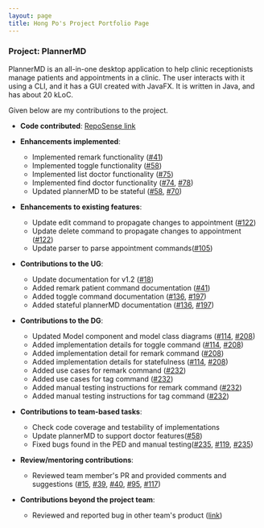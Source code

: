 ```yaml
---
layout: page
title: Hong Po's Project Portfolio Page
---
```


### Project: PlannerMD

PlannerMD is an all-in-one desktop application to help clinic receptionists manage patients and appointments in a clinic. The user interacts with it using a CLI, and it has a GUI created with JavaFX. It is written in Java, and has about 20 kLoC.

Given below are my contributions to the project.

* **Code contributed**: [RepoSense link](https://nus-cs2103-ay2122s1.github.io/tp-dashboard/?search=hpkoh&sort=groupTitle&sortWithin=title&since=2021-09-17&timeframe=commit&mergegroup=&groupSelect=groupByRepos&breakdown=false&tabOpen=true&tabType=authorship&tabAuthor=hpkoh&tabRepo=AY2122S1-CS2103T-T11-3%2Ftp%5Bmaster%5D&authorshipIsMergeGroup=false&authorshipFileTypes=docs~functional-code~test-code~other&authorshipIsBinaryFileTypeChecked=false)

* **Enhancements implemented**:
  * Implemented remark functionality ([#41](https://github.com/AY2122S1-CS2103T-T11-3/tp/pull/41))
  * Implemented toggle functionality ([#58](https://github.com/AY2122S1-CS2103T-T11-3/tp/pull/58))
  * Implemented list doctor functionality ([#75](https://github.com/AY2122S1-CS2103T-T11-3/tp/pull/75))
  * Implemented find doctor functionality ([#74](https://github.com/AY2122S1-CS2103T-T11-3/tp/pull/74), [#78](https://github.com/AY2122S1-CS2103T-T11-3/tp/pull/78))
  * Updated plannerMD to be stateful ([#58](https://github.com/AY2122S1-CS2103T-T11-3/tp/pull/58), [#70](https://github.com/AY2122S1-CS2103T-T11-3/tp/pull/70))
  
* **Enhancements to existing features**:
  * Update edit command to propagate changes to appointment ([#122](https://github.com/AY2122S1-CS2103T-T11-3/tp/pull/122))
  * Update delete command to propagate changes to appointment ([#122](https://github.com/AY2122S1-CS2103T-T11-3/tp/pull/122))
  * Update parser to parse appointment commands([#105](https://github.com/AY2122S1-CS2103T-T11-3/tp/pull/105))
  
* **Contributions to the UG**:
  * Update documentation for v1.2 ([#18](https://github.com/AY2122S1-CS2103T-T11-3/tp/pull/18))
  * Added remark patient command documentation ([#41](https://github.com/AY2122S1-CS2103T-T11-3/tp/pull/41))
  * Added toggle command documentation ([#136](https://github.com/AY2122S1-CS2103T-T11-3/tp/pull/136), [#197](https://github.com/AY2122S1-CS2103T-T11-3/tp/pull/197))
  * Added stateful plannerMD documentation ([#136](https://github.com/AY2122S1-CS2103T-T11-3/tp/pull/136), [#197](https://github.com/AY2122S1-CS2103T-T11-3/tp/pull/197))

* **Contributions to the DG**:
  * Updated Model component and model class diagrams ([#114](https://github.com/AY2122S1-CS2103T-T11-3/tp/pull/114), [#208](https://github.com/AY2122S1-CS2103T-T11-3/tp/pull/208))
  * Added implementation details for toggle command ([#114](https://github.com/AY2122S1-CS2103T-T11-3/tp/pull/114), [#208](https://github.com/AY2122S1-CS2103T-T11-3/tp/pull/208))
  * Added implementation detail for remark command ([#208](https://github.com/AY2122S1-CS2103T-T11-3/tp/pull/208))
  * Added implementation details for statefulness ([#114](https://github.com/AY2122S1-CS2103T-T11-3/tp/pull/114), [#208](https://github.com/AY2122S1-CS2103T-T11-3/tp/pull/208))
  * Added use cases for remark command ([#232](https://github.com/AY2122S1-CS2103T-T11-3/tp/pull/232))
  * Added use cases for tag command ([#232](https://github.com/AY2122S1-CS2103T-T11-3/tp/pull/232))
  * Added manual testing instructions for remark command ([#232](https://github.com/AY2122S1-CS2103T-T11-3/tp/pull/232))
  * Added manual testing instructions for tag command ([#232](https://github.com/AY2122S1-CS2103T-T11-3/tp/pull/232))

* **Contributions to team-based tasks**:
  * Check code coverage and testability of implementations
  * Update plannerMD to support doctor features([#58](https://github.com/AY2122S1-CS2103T-T11-3/tp/pull/58))
  * Fixed bugs found in the PED and manual testing([#235](https://github.com/AY2122S1-CS2103T-T11-3/tp/pull/235), [#119](https://github.com/AY2122S1-CS2103T-T11-3/tp/pull/119), [#235](https://github.com/AY2122S1-CS2103T-T11-3/tp/pull/235))

* **Review/mentoring contributions**:
    * Reviewed team member's PR and provided comments and suggestions ([#15](https://github.com/AY2122S1-CS2103T-T11-3/tp/pull/15), [#39](https://github.com/AY2122S1-CS2103T-T11-3/tp/pull/39), [#40](https://github.com/AY2122S1-CS2103T-T11-3/tp/pull/40), [#95](https://github.com/AY2122S1-CS2103T-T11-3/tp/pull/95), [#117](https://github.com/AY2122S1-CS2103T-T11-3/tp/pull/117))

* **Contributions beyond the project team**:
    * Reviewed and reported bug in other team's product ([link](https://github.com/hpkoh/ped/issues))